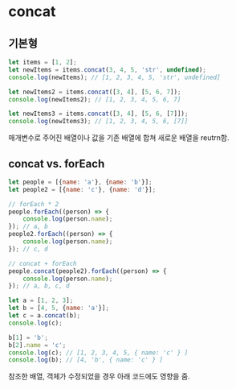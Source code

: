 concat
=====

## 기본형
```javascript
let items = [1, 2];
let newItems = items.concat(3, 4, 5, 'str', undefined);
console.log(newItems); // [1, 2, 3, 4, 5, 'str', undefined]

let newItems2 = items.concat([3, 4], [5, 6, 7]);
console.log(newItems2); // [1, 2, 3, 4, 5, 6, 7]

let newItems3 = items.concat([3, 4], [5, 6, [7]]);
console.log(newItems3); // [1, 2, 3, 4, 5, 6, [7]]
```
매개변수로 주어진 배열이나 값을 기존 배열에 합쳐 새로운 배열을 reutrn함.

## concat vs. forEach
```javascript
let people = [{name: 'a'}, {name: 'b'}];
let people2 = [{name: 'c'}, {name: 'd'}];

// forEach * 2
people.forEach((person) => {
    console.log(person.name);
}); // a, b
people2.forEach((person) => {
    console.log(person.name);
}); // c, d

// concat + forEach
people.concat(people2).forEach((person) => {
    console.log(person.name);
}); // a, b, c, d
```

```javascript
let a = [1, 2, 3];
let b = [4, 5, {name: 'a'}];
let c = a.concat(b);
console.log(c);

b[1] = 'b';
b[2].name = 'c';
console.log(c); // [1, 2, 3, 4, 5, { name: 'c' } ]
console.log(b); // [4, 'b', { name: 'c' } ]
```
참조한 배열, 객체가 수정되었을 경우 아래 코드에도 영향을 줌.